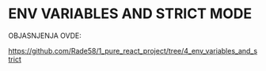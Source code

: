 # ENV VARIABLES AND STRICT MODE

OBJASNJENJA OVDE:

<https://github.com/Rade58/1_pure_react_project/tree/4_env_variables_and_strict>

